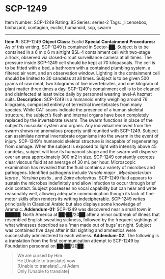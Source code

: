# SCP-1249
Item Number: SCP-1249
Rating: 85
Series: series-2
Tags: _licensebox, biohazard, contagion, euclid, humanoid, scp, swarm

---

**Item #:** SCP-1249
**Object Class:** Euclid
**Special Containment Procedures:** As of this writing, SCP-1249 is contained in Sector-██. Subject is to be contained in a 6 m x 6 m airtight BSL-4 containment cell with two-stage airlock, observed via closed-circuit surveillance camera at all times. The pressure inside SCP-1249 cell should be kept at 70 kilopascals. The cell is to be fitted with a bed, a bathroom with a contained plumbing system, a filtered air vent, and an observation window. Lighting in the containment cell should be limited to 30 candelas at all times. Subject is to be given 500 grams of raw meat, two kilograms of live invertebrates, and one kilogram of plant matter three times a day. SCP-1249's containment cell is to be cleaned and disinfected at least twice daily by personnel wearing level-A hazmat suits.
**Description:** SCP-1249 is a humanoid entity weighing around 76 kilograms, composed entirely of terrestrial invertebrates from many species. While CAT scans indicate the presence of a human skeletal structure, the subject’s flesh and internal organs have been completely replaced by the invertebrate swarm. The swarm functions in place of the subject’s muscular system and organs. Any individual removed from the swarm shows no anomalous property until reunited with SCP-1249. Subject can assimilate normal invertebrate organisms into the swarm in the event of injury. SCP-1249's humanoid skeletal structure is incapable of regenerating from damage. When the subject is exposed to light with intensity above 45 candelas, subject will lose its humanoid shape and the swarm will disperse over an area approximately 300 m2 in size.
SCP-1249 constantly excretes clear viscous fluid at an average of 30 mL per hour. Microscopic examination has revealed that the fluid contains a variety of microbes and pathogens. Identified pathogens include _Variola major_ , _Mycobacterium leprae_ , _Yersinia pestis_ , and _Zaire ebolavirus_. SCP-1249 fluid appears to sustain the microbes indefinitely and allow infection to occur through brief skin contact.
Subject possesses no vocal capability but can hear and write reasonably well, allowing adequate communication though its lack of fine motor skills often renders its writing indecipherable. SCP-1249 writes principally in Classical Arabic but also displays some knowledge of Aramaic.
**Addendum-01:** SCP-1249 was discovered near a small town in █████, North America at ██/██/20██ after a minor outbreak of illness that resembled English sweating sickness, followed by the frequent sightings of what witnesses described as a 'man made out of bugs’ at night. Subject was contained five days after initial sighting and amnestics were successfully administered to each witness.
**Addendum-02:** The following is a translation from the first communication attempt to SCP-1249 by Foundation personnel on ██/██/20██:
> We are cursed by Him  
>  He [Unable to translate] vow  
>  [Unable to translate]…ni Adam  
>  Only [Unable to translate]